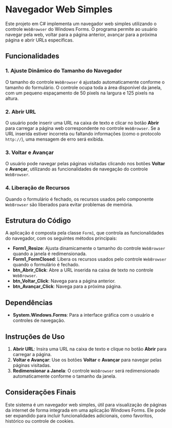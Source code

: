 # Navegador Web Simples

Este projeto em C# implementa um navegador web simples utilizando o controle `WebBrowser` do Windows Forms. O programa permite ao usuário navegar pela web, voltar para a página anterior, avançar para a próxima página e abrir URLs específicas.

## Funcionalidades

### 1. **Ajuste Dinâmico do Tamanho do Navegador**
   O tamanho do controle `WebBrowser` é ajustado automaticamente conforme o tamanho do formulário. O controle ocupa toda a área disponível da janela, com um pequeno espaçamento de 50 pixels na largura e 125 pixels na altura.

### 2. **Abrir URL**
   O usuário pode inserir uma URL na caixa de texto e clicar no botão **Abrir** para carregar a página web correspondente no controle `WebBrowser`. Se a URL inserida estiver incorreta ou faltando informações (como o protocolo `http://`), uma mensagem de erro será exibida.

### 3. **Voltar e Avançar**
   O usuário pode navegar pelas páginas visitadas clicando nos botões **Voltar** e **Avançar**, utilizando as funcionalidades de navegação do controle `WebBrowser`.

### 4. **Liberação de Recursos**
   Quando o formulário é fechado, os recursos usados pelo componente `WebBrowser` são liberados para evitar problemas de memória.

## Estrutura do Código

A aplicação é composta pela classe `Form1`, que controla as funcionalidades do navegador, com os seguintes métodos principais:

- **Form1_Resize**: Ajusta dinamicamente o tamanho do controle `WebBrowser` quando a janela é redimensionada.
- **Form1_FormClosed**: Libera os recursos usados pelo controle `WebBrowser` quando o formulário é fechado.
- **btn_Abrir_Click**: Abre a URL inserida na caixa de texto no controle `WebBrowser`.
- **btn_Voltar_Click**: Navega para a página anterior.
- **btn_Avançar_Click**: Navega para a próxima página.

## Dependências

- **System.Windows.Forms**: Para a interface gráfica com o usuário e controles de navegação.

## Instruções de Uso

1. **Abrir URL**: Insira uma URL na caixa de texto e clique no botão **Abrir** para carregar a página.
2. **Voltar e Avançar**: Use os botões **Voltar** e **Avançar** para navegar pelas páginas visitadas.
3. **Redimensionar a Janela**: O controle `WebBrowser` será redimensionado automaticamente conforme o tamanho da janela.

## Considerações Finais

Este sistema é um navegador web simples, útil para visualização de páginas da internet de forma integrada em uma aplicação Windows Forms. Ele pode ser expandido para incluir funcionalidades adicionais, como favoritos, histórico ou controle de cookies.
